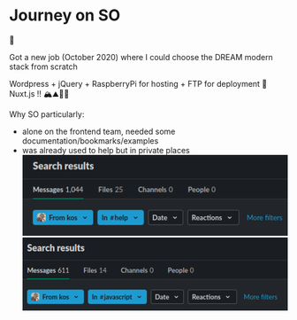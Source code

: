 <h1>Journey on SO</h1>
<div v-motion :initial="{ x: 1000, y: 0, scale: 1, rotate: 0 }" :enter="melon">🍉</div>

<div class="flex flex-col">
<p>Got a new job (October 2020) where I could choose the DREAM modern stack from scratch</p>
<v-clicks>
<span v-show="$slidev.nav.clicks < 2">Wordpress + jQuery + RaspberryPi for hosting + FTP for deployment 🤩</span>
<span><span class="text-transparent bg-clip-text bg-gradient-to-t from-green-500 to-green-500 text-2xl">Nuxt.js !!</span> 🏔️⛰️🧗‍♂️</span>
</v-clicks>
</div>

<div class="mt-8">

<p v-click>Why SO particularly:</p>
<ul>
  <li v-click>alone on the frontend team, needed some documentation/bookmarks/examples</li>
  <li v-click>was already used to help but in private places <img class="h-24" src="/images/slack_help.png"/><img class="h-24" src="/images/slack_js.png"/></li>
</ul>
</div>

<script setup lang="ts">
  const melon = {
    x: 700,
    y: -50,
    rotate: 0,
    scale: 2,
    transition: {
      type: 'spring',
      damping: 10,
      stiffness: 20,
      mass: 2
    }
  }
</script>

<!--
- Shawn Wang: https://www.swyx.io/learn-in-public/
-->
